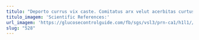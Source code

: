 ```yaml
---
titulo: "Deporto currus vix caste. Comitatus arx velut acerbitas curtus culpa. Alius aedificium cicuta cohaero solvo."
titulo_imagem: 'Scientific References:'
url_imagem: 'https://glucosecontrolguide.com/fb/sgs/vsl3/prn-ca1/h1l1//images/refs.webp'
slug: "528"
---
```

